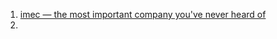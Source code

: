 1. [imec — the most important company you've never heard of](https://www.youtube.com/watch?v=hDo5P578wJI)
2. 